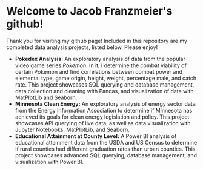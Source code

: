 # Welcome to Jacob Franzmeier's github!
Thank you for visiting my github page! Included in this repository are my completed data analysis projects, listed below. Please enjoy!

- **Pokedex Analysis:** An exploratory analysis of data from the popular video game series *Pokemon*. In it, I determine the combat viability of certain Pokemon and find correlations between combat power and elemental type, game origin, height, weight, percentage male, and catch rate. This project showcases SQL querying and database management, data collection and cleaning with Pandas, and visualization of data with MatPlotLib and Seaborn.
- **Minnesota Clean Energy:** An exploratory analysis of energy sector data from the Energy Information Association to determine if Minnesota has achieved its goals for clean energy legislation and policy. This project showcases API querying of live data, as well as data visualization with Jupyter Notebooks, MatPlotLib, and Seaborn.
- **Educational Attainment at County Level:** A Power BI analysis of educational attainment data from the USDA and US Census to determine if rural counties had different graduation rates than urban counties. This project showcases advanced SQL querying, database management, and visualization with Power BI.
